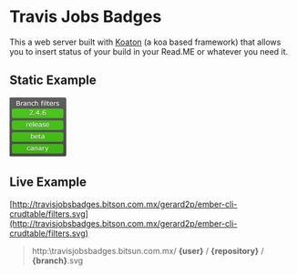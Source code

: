 #  T r a v i s   J o b s  B a d g e s 


This a web server built with [Koaton](https://github.com/gerard2p/koaton) (a koa based framework) that allows you to insert status of your build in your Read.ME or whatever you need it.

## Static Example
![Example](travis-jobs-badges-example.JPG)

## Live Example
[http://travisjobsbadges.bitson.com.mx/gerard2p/ember-cli-crudtable/filters.svg](http://travisjobsbadges.bitson.com.mx/gerard2p/ember-cli-crudtable/filters.svg)

> http:\\travisjobsbadges.bitsun.com.mx/ **{user}** / **{repository}** / **{branch}**.svg
